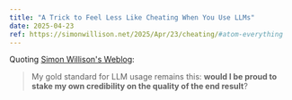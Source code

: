 ```yaml
---
title: "A Trick to Feel Less Like Cheating When You Use LLMs"
date: 2025-04-23
ref: https://simonwillison.net/2025/Apr/23/cheating/#atom-everything
---
```



Quoting [Simon Willison's Weblog](https://simonwillison.net/2025/Apr/23/cheating/#atom-everything):

> My gold standard for LLM usage remains this: **would I be proud to stake my own credibility on the quality of the end result**?